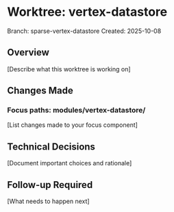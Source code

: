 # Worktree: vertex-datastore
Branch: sparse-vertex-datastore
Created: 2025-10-08

## Overview
[Describe what this worktree is working on]

## Changes Made
### Focus paths: modules/vertex-datastore/
[List changes made to your focus component]

## Technical Decisions
[Document important choices and rationale]

## Follow-up Required
[What needs to happen next]
